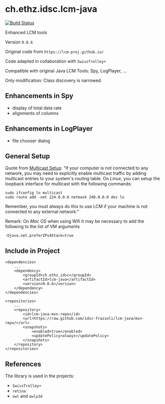 # ch.ethz.idsc.lcm-java

<a href="https://travis-ci.org/idsc-frazzoli/jlcm"><img src="https://travis-ci.org/idsc-frazzoli/lcm-java.svg?branch=master" alt="Build Status"></a>

Enhanced LCM tools

Version `0.0.6`

Original code from `https://lcm-proj.github.io/`

Code adapted in collaboration with `SwissTrolley+`

Compatible with original Java LCM Tools: Spy, LogPlayer, ...

Only modification: Class discovery is narrowed.


## Enhancements in Spy

* display of total data rate
* alignments of columns

## Enhancements in LogPlayer

* file chooser dialog

## General Setup

Quote from [Multicast Setup](https://lcm-proj.github.io/multicast_setup.html):
"If your computer is not connected to any network, you may need to explicitly enable multicast traffic by adding multicast entries to your system's routing table. On *Linux*, you can setup the loopback interface for multicast with the following commands:

    sudo ifconfig lo multicast
    sudo route add -net 224.0.0.0 netmask 240.0.0.0 dev lo

Remember, you must always do this to use LCM if your machine is not connected to any external network."

Remark: On *Mac OS* when using Wifi it may be necessary to add the following to the list of VM arguments

    -Djava.net.preferIPv4Stack=true


## Include in Project

    <dependencies>
        ...
        <dependency>
            <groupId>ch.ethz.idsc</groupId>
            <artifactId>lcm-java</artifactId>
            <version>0.0.6</version>
        </dependency>
    </dependencies>

    <repositories>
        ...
        <repository>
            <id>lcm-java-mvn-repo</id>
            <url>https://raw.github.com/idsc-frazzoli/lcm-java/mvn-repo/</url>
            <snapshots>
                <enabled>true</enabled>
                <updatePolicy>always</updatePolicy>
            </snapshots>
        </repository>
    </repositories>


## References

The library is used in the projects:
* `SwissTrolley+`
* `retina`
* `owl` and `owly3d`
